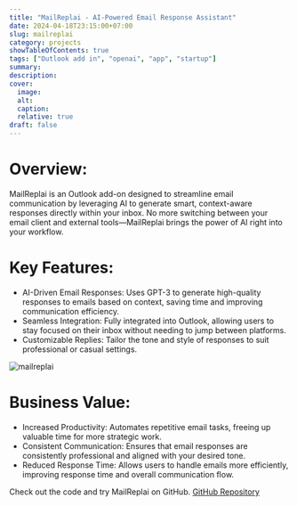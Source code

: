 ```yaml
---
title: "MailReplai - AI-Powered Email Response Assistant"
date: 2024-04-18T23:15:00+07:00
slug: mailreplai
category: projects
showTableOfContents: true
tags: ["Outlook add in", "openai", "app", "startup"]
summary:
description: 
cover:
  image:
  alt:
  caption:
  relative: true
draft: false
---
```

# Overview:
MailReplai is an Outlook add-on designed to streamline email communication by leveraging AI to generate smart, context-aware responses directly within your inbox. No more switching between your email client and external tools—MailReplai brings the power of AI right into your workflow.

# Key Features:
- AI-Driven Email Responses: Uses GPT-3 to generate high-quality responses to emails based on context, saving time and improving communication efficiency.
- Seamless Integration: Fully integrated into Outlook, allowing users to stay focused on their inbox without needing to jump between platforms.
- Customizable Replies: Tailor the tone and style of responses to suit professional or casual settings.

![mailreplai](img//mailreplai-screenshot.png)

# Business Value:
- Increased Productivity: Automates repetitive email tasks, freeing up valuable time for more strategic work.
- Consistent Communication: Ensures that email responses are consistently professional and aligned with your desired tone.
- Reduced Response Time: Allows users to handle emails more efficiently, improving response time and overall communication flow.


Check out the code and try MailReplai on GitHub.
[GitHub Repository](https://github.com/berryxmas/mailreplai)



